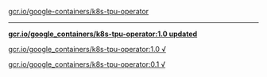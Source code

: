 [gcr.io/google-containers/k8s-tpu-operator](https://hub.docker.com/r/sqeven/k8s-tpu-operator/tags/) 

----
**[gcr.io/google_containers/k8s-tpu-operator:1.0 updated](https://hub.docker.com/r/sqeven/k8s-tpu-operator/tags/)**

[gcr.io/google_containers/k8s-tpu-operator:1.0 √](https://hub.docker.com/r/sqeven/k8s-tpu-operator/tags/)

[gcr.io/google_containers/k8s-tpu-operator:0.1 √](https://hub.docker.com/r/sqeven/k8s-tpu-operator/tags/)

